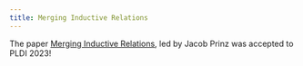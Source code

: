 ```yaml
---
title: Merging Inductive Relations
---
```


The paper [Merging Inductive Relations](/pdf/MergingInductiveRelations.pdf),
led by Jacob Prinz was accepted to PLDI 2023!


